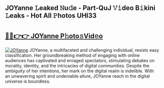 ## JOYanne 𝙻eaked 𝙽u𝚍e - Part-QuJ 𝚅𝚒deo B𝚒kini 𝙻eaks - Hot All 𝙿hotos UHI33

# <h2><a href="http://ld3304.urlbe.top/?page=JOYanne">🔗🔗👉👉 JOYanne P𝚑oto𝚜Vid𝚎o</a></h2>

[![JOYanne](https://i.imgur.com/eBuTRDB.gif)](http://ld3304.urlbe.top/?page=JOYanne)
JOYanne, a multifaceted and challenging individual, resists easy classification. Her groundbreaking method of engaging with online audiences has captivated and enraged spectators, stimulating debates on morality, identity, and the intricacies of digital communities. Despite the ambiguity of her intentions, her mark on the digital realm is indelible. With an unwavering spirit and undeniable allure, JOYanne reach in the digital universe is boundless.
